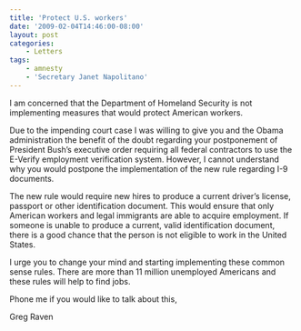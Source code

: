 ```yaml
---
title: 'Protect U.S. workers'
date: '2009-02-04T14:46:00-08:00'
layout: post
categories:
    - Letters
tags:
    - amnesty
    - 'Secretary Janet Napolitano'
---
```


I am concerned that the Department of Homeland Security is not implementing measures that would protect American workers.  
  
Due to the impending court case I was willing to give you and the Obama administration the benefit of the doubt regarding your postponement of President Bush’s executive order requiring all federal contractors to use the E-Verify employment verification system. However, I cannot understand why you would postpone the implementation of the new rule regarding I-9 documents.

The new rule would require new hires to produce a current driver’s license, passport or other identification document. This would ensure that only American workers and legal immigrants are able to acquire employment. If someone is unable to produce a current, valid identification document, there is a good chance that the person is not eligible to work in the United States.

I urge you to change your mind and starting implementing these common sense rules. There are more than 11 million unemployed Americans and these rules will help to find jobs.

Phone me if you would like to talk about this,

Greg Raven
